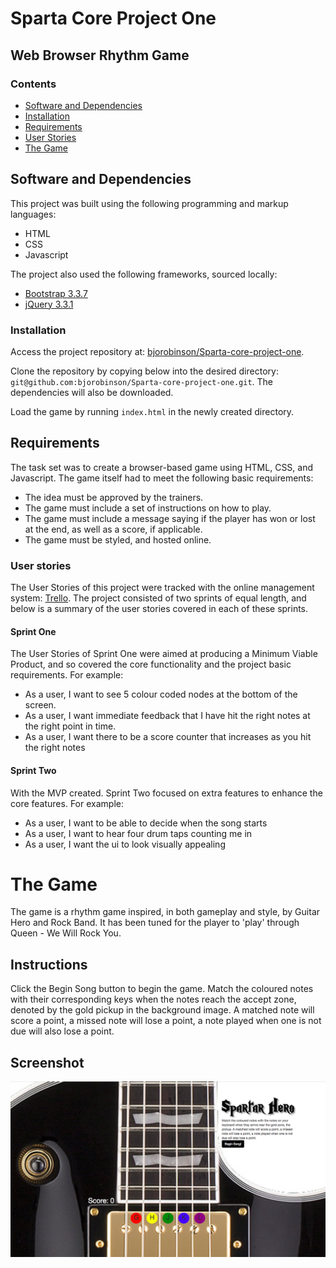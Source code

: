 # Sparta Core Project One

## Web Browser Rhythm Game

### Contents

* [Software and Dependencies](#software-and-dependencies)
* [Installation](#installation)
* [Requirements](#requirements)
* [User Stories](#user-stories)
* [The Game](#the-game)

## Software and Dependencies

This project was built using the following programming and markup languages:

* HTML
* CSS
* Javascript

The project also used the following frameworks, sourced locally:
* [Bootstrap 3.3.7](https://getbootstrap.com/docs/3.3/)
* [jQuery 3.3.1](https://jquery.com/)

### Installation

Access the project repository at: [bjorobinson/Sparta-core-project-one](https://github.com/bjorobinson/Sparta-core-project-one).

Clone the repository by copying below into the desired directory:
`git@github.com:bjorobinson/Sparta-core-project-one.git`. The dependencies will also be downloaded.

Load the game by running `index.html` in the newly created directory.

## Requirements

The task set was to create a browser-based game using HTML, CSS, and Javascript. The game itself had to meet the following basic requirements:

* The idea must be approved by the trainers.
* The game must include a set of instructions on how to play.
* The game must include a message saying if the player has won or lost at the end, as well as a score, if applicable.
* The game must be styled, and hosted online.

### User stories

The User Stories of this project were tracked with the online management system: [Trello](https://trello.com/). The project consisted of two sprints of equal length, and below is a summary of the user stories covered in each of these sprints.

#### Sprint One

The User Stories of Sprint One were aimed at producing a Minimum Viable Product, and so covered the core functionality and the project basic requirements. For example:

* As a user, I want to see 5 colour coded nodes at the bottom of the screen.
* As a user, I want immediate feedback that I have hit the right notes at the right point in time.
* As a user, I want there to be a score counter that increases as you hit the right notes

#### Sprint Two

With the MVP created. Sprint Two focused on extra features to enhance the core features. For example:

* As a user, I want to be able to decide when the song starts
* As a user, I want to hear four drum taps counting me in
* As a user, I want the ui to look visually appealing

# The Game

The game is a rhythm game inspired, in both gameplay and style, by Guitar Hero and Rock Band. It has been tuned for the player to 'play' through Queen - We Will Rock You.

## Instructions

Click the Begin Song button to begin the game. Match the coloured notes with their corresponding keys when the notes reach the accept zone, denoted by the gold pickup in the background image. A matched note will score a point, a missed note will lose a point, a note played when one is not due will also lose a point.

## Screenshot

![screenshot](./images/readme_screenshot.png)

